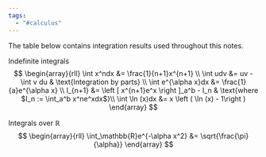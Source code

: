 ```yaml
---
tags:
  - "#calculus"
---
```

The table below contains integration results used throughout this notes.

Indefinite integrals
$$
\begin{array}{rll}
\int x^ndx &= \frac{1}{n+1}x^{n+1} \\
\int udv &= uv - \int v du & \text{Integration by parts} \\
\int e^{\alpha x}dx &= \frac{1}{a}e^{\alpha x} \\
I_{n+1} &= \left [ x^{n+1}e^x \right ]_a^b - I_n & \text{where $I_n := \int_a^b x^ne^xdx$}\\
\int \ln (x)dx &= x \left ( \ln (x) - 1\right )
\end{array}
$$

Integrals over $\mathbb{R}$
$$
\begin{array}{rll}
\int_\mathbb{R}e^{-\alpha x^2} &= \sqrt{\frac{\pi}{\alpha}}
\end{array}
$$

